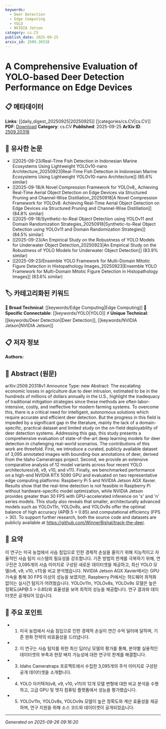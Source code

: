 ```yaml
---
keywords:
  - Deer Detection
  - Edge Computing
  - YOLO
  - NVIDIA Jetson
category: cs.CV
publish_date: 2025-09-25
arxiv_id: 2509.20318
---
```


<!-- KEYWORD_LINKING_METADATA:
{
  "processed_timestamp": "2025-09-26T09:16:20.345980",
  "vocabulary_version": "1.0",
  "selected_keywords": [
    "Deer Detection",
    "Edge Computing",
    "YOLO",
    "NVIDIA Jetson"
  ],
  "rejected_keywords": [],
  "similarity_scores": {
    "Deer Detection": 0.78,
    "Edge Computing": 0.82,
    "YOLO": 0.85,
    "NVIDIA Jetson": 0.8
  },
  "extraction_method": "AI_prompt_based",
  "budget_applied": true,
  "candidates_json": {
    "candidates": [
      {
        "surface": "YOLO-based Deer Detection",
        "canonical": "Deer Detection",
        "aliases": [
          "YOLO Deer Detection",
          "Deer Detection System"
        ],
        "category": "unique_technical",
        "rationale": "This term is central to the paper's focus on improving detection methods specifically for deer using YOLO models.",
        "novelty_score": 0.75,
        "connectivity_score": 0.65,
        "specificity_score": 0.85,
        "link_intent_score": 0.78
      },
      {
        "surface": "Edge Devices",
        "canonical": "Edge Computing",
        "aliases": [
          "Edge Platforms",
          "Edge Hardware"
        ],
        "category": "broad_technical",
        "rationale": "Edge computing is crucial for deploying AI models in real-world scenarios, linking to broader discussions on computational efficiency.",
        "novelty_score": 0.55,
        "connectivity_score": 0.88,
        "specificity_score": 0.7,
        "link_intent_score": 0.82
      },
      {
        "surface": "YOLO architectures",
        "canonical": "YOLO",
        "aliases": [
          "YOLO models",
          "YOLO variants"
        ],
        "category": "specific_connectable",
        "rationale": "YOLO is a well-known object detection framework, and its variants are central to the study's comparative analysis.",
        "novelty_score": 0.6,
        "connectivity_score": 0.9,
        "specificity_score": 0.8,
        "link_intent_score": 0.85
      },
      {
        "surface": "NVIDIA Jetson AGX Xavier",
        "canonical": "NVIDIA Jetson",
        "aliases": [
          "Jetson AGX",
          "Jetson Xavier"
        ],
        "category": "unique_technical",
        "rationale": "This specific hardware platform is key to the study's evaluation of model performance on edge devices.",
        "novelty_score": 0.7,
        "connectivity_score": 0.75,
        "specificity_score": 0.9,
        "link_intent_score": 0.8
      }
    ],
    "ban_list_suggestions": [
      "performance",
      "method",
      "experiment"
    ]
  },
  "decisions": [
    {
      "candidate_surface": "YOLO-based Deer Detection",
      "resolved_canonical": "Deer Detection",
      "decision": "linked",
      "scores": {
        "novelty": 0.75,
        "connectivity": 0.65,
        "specificity": 0.85,
        "link_intent": 0.78
      }
    },
    {
      "candidate_surface": "Edge Devices",
      "resolved_canonical": "Edge Computing",
      "decision": "linked",
      "scores": {
        "novelty": 0.55,
        "connectivity": 0.88,
        "specificity": 0.7,
        "link_intent": 0.82
      }
    },
    {
      "candidate_surface": "YOLO architectures",
      "resolved_canonical": "YOLO",
      "decision": "linked",
      "scores": {
        "novelty": 0.6,
        "connectivity": 0.9,
        "specificity": 0.8,
        "link_intent": 0.85
      }
    },
    {
      "candidate_surface": "NVIDIA Jetson AGX Xavier",
      "resolved_canonical": "NVIDIA Jetson",
      "decision": "linked",
      "scores": {
        "novelty": 0.7,
        "connectivity": 0.75,
        "specificity": 0.9,
        "link_intent": 0.8
      }
    }
  ]
}
-->

# A Comprehensive Evaluation of YOLO-based Deer Detection Performance on Edge Devices

## 📋 메타데이터

**Links**: [[daily_digest_20250925|20250925]] [[categories/cs.CV|cs.CV]]
**PDF**: [Download](https://arxiv.org/pdf/2509.20318.pdf)
**Category**: cs.CV
**Published**: 2025-09-25
**ArXiv ID**: [2509.20318](https://arxiv.org/abs/2509.20318)

## 🔗 유사한 논문
- [[2025-09-23/Real-Time Fish Detection in Indonesian Marine Ecosystems Using Lightweight YOLOv10-nano Architecture_20250923|Real-Time Fish Detection in Indonesian Marine Ecosystems Using Lightweight YOLOv10-nano Architecture]] (85.6% similar)
- [[2025-09-18/A Novel Compression Framework for YOLOv8_ Achieving Real-Time Aerial Object Detection on Edge Devices via Structured Pruning and Channel-Wise Distillation_20250918|A Novel Compression Framework for YOLOv8: Achieving Real-Time Aerial Object Detection on Edge Devices via Structured Pruning and Channel-Wise Distillation]] (84.8% similar)
- [[2025-09-18/Synthetic-to-Real Object Detection using YOLOv11 and Domain Randomization Strategies_20250918|Synthetic-to-Real Object Detection using YOLOv11 and Domain Randomization Strategies]] (84.5% similar)
- [[2025-09-23/An Empirical Study on the Robustness of YOLO Models for Underwater Object Detection_20250923|An Empirical Study on the Robustness of YOLO Models for Underwater Object Detection]] (83.9% similar)
- [[2025-09-23/Ensemble YOLO Framework for Multi-Domain Mitotic Figure Detection in Histopathology Images_20250923|Ensemble YOLO Framework for Multi-Domain Mitotic Figure Detection in Histopathology Images]] (83.6% similar)

## 🏷️ 카테고리화된 키워드
**🧠 Broad Technical**: [[keywords/Edge Computing|Edge Computing]]
**🔗 Specific Connectable**: [[keywords/YOLO|YOLO]]
**⚡ Unique Technical**: [[keywords/Deer Detection|Deer Detection]], [[keywords/NVIDIA Jetson|NVIDIA Jetson]]

## 📋 저자 정보

**Authors:** 

## 📄 Abstract (원문)

arXiv:2509.20318v1 Announce Type: new 
Abstract: The escalating economic losses in agriculture due to deer intrusion, estimated to be in the hundreds of millions of dollars annually in the U.S., highlight the inadequacy of traditional mitigation strategies since these methods are often labor-intensive, costly, and ineffective for modern farming systems. To overcome this, there is a critical need for intelligent, autonomous solutions which require accurate and efficient deer detection. But the progress in this field is impeded by a significant gap in the literature, mainly the lack of a domain-specific, practical dataset and limited study on the on-field deployability of deer detection systems. Addressing this gap, this study presents a comprehensive evaluation of state-of-the-art deep learning models for deer detection in challenging real-world scenarios. The contributions of this work are threefold. First, we introduce a curated, publicly available dataset of 3,095 annotated images with bounding-box annotations of deer, derived from the Idaho Cameratraps project. Second, we provide an extensive comparative analysis of 12 model variants across four recent YOLO architectures(v8, v9, v10, and v11). Finally, we benchmarked performance on a high-end NVIDIA RTX 5090 GPU and evaluated on two representative edge computing platforms: Raspberry Pi 5 and NVIDIA Jetson AGX Xavier. Results show that the real-time detection is not feasible in Raspberry Pi without hardware-specific model optimization, while NVIDIA Jetson provides greater than 30 FPS with GPU-accelerated inference on 's' and 'n' series models. This study also reveals that smaller, architecturally advanced models such as YOLOv11n, YOLOv8s, and YOLOv9s offer the optimal balance of high accuracy (AP@.5 > 0.85) and computational efficiency (FPS > 30). To support further research, both the source code and datasets are publicly available at https://github.com/WinnerBishal/track-the-deer.

## 📝 요약

이 연구는 미국 농업에서 사슴 침입으로 인한 경제적 손실을 줄이기 위해 지능적이고 자율적인 사슴 탐지 시스템의 필요성을 강조합니다. 기존 방법의 한계를 극복하기 위해, 연구진은 3,095개의 사슴 이미지로 구성된 새로운 데이터셋을 제공하고, 최신 YOLO 모델(v8, v9, v10, v11)을 비교 분석했습니다. NVIDIA Jetson AGX Xavier에서는 GPU 가속을 통해 30 FPS 이상의 성능을 보였지만, Raspberry Pi에서는 하드웨어 최적화 없이는 실시간 탐지가 어려웠습니다. YOLOv11n, YOLOv8s, YOLOv9s 모델은 높은 정확도(AP@.5 > 0.85)와 효율성을 보여 최적의 성능을 제공합니다. 연구 결과와 데이터셋은 공개되어 있습니다.

## 🎯 주요 포인트

- 1. 미국 농업에서 사슴 침입으로 인한 경제적 손실이 연간 수억 달러에 달하며, 기존 완화 전략의 비효율성을 드러냅니다.
- 2. 이 연구는 사슴 탐지를 위한 최신 딥러닝 모델의 평가를 통해, 분야별 실용적인 데이터셋의 부족과 현장 배치 가능성에 대한 연구의 한계를 해결합니다.
- 3. Idaho Cameratraps 프로젝트에서 수집한 3,095개의 주석 이미지로 구성된 공개 데이터셋을 소개합니다.
- 4. YOLO 아키텍처(v8, v9, v10, v11)의 12개 모델 변형에 대한 비교 분석을 수행하고, 고급 GPU 및 엣지 컴퓨팅 플랫폼에서 성능을 평가했습니다.
- 5. YOLOv11n, YOLOv8s, YOLOv9s 모델이 높은 정확도와 계산 효율성을 제공하며, 연구 지원을 위해 소스 코드와 데이터셋이 공개되었습니다.


---

*Generated on 2025-09-26 09:16:20*